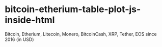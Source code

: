 # bitcoin-etherium-table-plot-js-inside-html
Bitcoin, Etherium, Litecoin, Monero, BitcoinCash, XRP, Tether, EOS since 2016 (in USD) 
